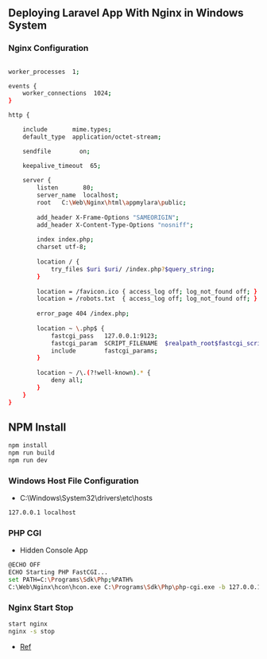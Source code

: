 ## Deploying Laravel App With Nginx in Windows System
### Nginx Configuration
```sh

worker_processes  1;

events {
	worker_connections	1024;
}

http {

	include		  mime.types;
	default_type  application/octet-stream;

	sendfile		on;

	keepalive_timeout  65;
	
	server {
		listen		 80;
		server_name	 localhost;
		root   C:\Web\Nginx\html\appmylara\public;
		
		add_header X-Frame-Options "SAMEORIGIN";
		add_header X-Content-Type-Options "nosniff";
		
		index index.php;
		charset utf-8;
		
		location / {
			try_files $uri $uri/ /index.php?$query_string;
		}
		
		location = /favicon.ico { access_log off; log_not_found off; }
		location = /robots.txt	{ access_log off; log_not_found off; }
		
		error_page 404 /index.php;
		
		location ~ \.php$ {
			fastcgi_pass   127.0.0.1:9123;
			fastcgi_param  SCRIPT_FILENAME	$realpath_root$fastcgi_script_name;
			include		   fastcgi_params;
		}
		
		location ~ /\.(?!well-known).* {
			deny all;
		}
	}
}

```
## NPM Install
```sh
npm install
npm run build
npm run dev
```
### Windows Host File Configuration
* C:\Windows\System32\drivers\etc\hosts
```sh
127.0.0.1 localhost
```
### PHP CGI
* Hidden Console App
```sh
@ECHO OFF
ECHO Starting PHP FastCGI...
set PATH=C:\Programs\Sdk\Php;%PATH%
C:\Web\Nginx\hcon\hcon.exe C:\Programs\Sdk\Php\php-cgi.exe -b 127.0.0.1:9123
```
### Nginx Start Stop
```sh
start nginx
nginx -s stop
```

* [Ref](https://learn.microsoft.com/en-us/troubleshoot/developer/webapps/aspnetcore/practice-troubleshoot-linux/2-7-configure-second-nginx-site-hostname)
